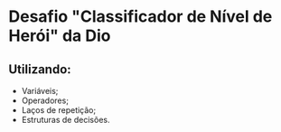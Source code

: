 # Desafio "Classificador de Nível de Herói" da Dio

## Utilizando:
- Variáveis;
- Operadores;
- Laços de repetição;
- Estruturas de decisões.
